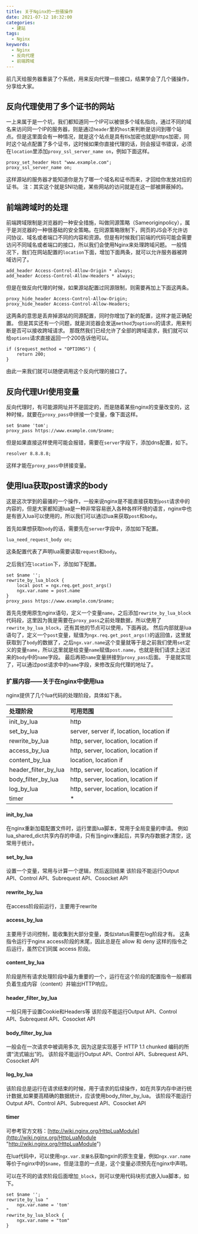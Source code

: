 ```yaml
---
title: 关于Nginx的一些骚操作
date: 2021-07-12 10:32:00
categories: 
  - 建站
tags:
  - Nginx
keywords: 
  - Nginx
  - 反向代理
  - 前端跨域
---
```

前几天给服务器重装了个系统，用来反向代理一些接口，结果学会了几个骚操作，分享给大家。

## 反向代理使用了多个证书的网站
一上来属于是一个坑，我们都知道同一个IP可以被很多个域名指向，通过不同的域名来访问同一个IP的服务器，则是通过`header`里的`host`来判断是访问到哪个站点。但是这里面会有一种情况，就是这个站点是具有tls加密也就是https加密，同时这个站点配置了多个证书，这时候如果你直接代理的话，则会报证书错误，必须在`location`里添加`proxy_ssl_server_name on`，例如下面这样。
```nginx
proxy_set_header Host "www.example.com";
proxy_ssl_server_name on;
```
这样源站的服务器才能知道你是为了哪一个域名和证书而来，才回给你发放对应的证书。
注：其实这个就是SNI功能，某些网站的访问就是在这一部被屏蔽掉的。

## 前端跨域时的处理
前端跨域限制是浏览器的一种安全措施，叫做同源策略（Sameoriginpolicy），属于是浏览器的一种很基础的安全策略。在同源策略限制下，网页的JS会不允许访问协议、域名或者端口不同的内容和资源。但是有时候我们前端的代码可能会需要访问不同域名或者端口的接口，所以我们会使用Nginx来处理跨域问题。
一般情况下，我们在网站配置的`location`下面，增加下面两条，就可以允许服务器被跨域访问了。
```nginx
add_header Access-Control-Allow-Origin * always;
add_header Access-Control-Allow-Headers * always;
```
但是在做反向代理的时候，如果源站配置过同源限制，则需要再加上下面这两条。
```nginx
proxy_hide_header Access-Control-Allow-Origin;
proxy_hide_header Access-Control-Allow-Headers;
```
这两条的意思是丢弃掉源站的同源配置，同时你增加了新的配置，这样才能正确配置。
但是其实还有一个问题，就是浏览器会发送`method`为`options`的请求，用来判断是否可以接收跨域请求。
那既然我们已经允许了全部的跨域请求，我们就可以给`options`请求直接返回一个200告诉他可以。
```nginx
if ($request_method = "OPTIONS") {
	return 200;
}
```
由此一来我们就可以随便调用这个反向代理的接口了。

## 反向代理Url使用变量
反向代理时，有可能源网址并不是固定的，而是随着某些nginx的变量改变的，这种时候，就要在`proxy_pass`中拼接一个变量，像下面这样。
```nginx
set $name 'tom';
proxy_pass https://www.example.com/$name;
```
但是如果直接这样使用可能会报错，需要在`server`字段下，添加dns配置，如下。
```nginx
resolver 8.8.8.8;
```
这样才能在`proxy_pass`中拼接变量。

## 使用lua获取post请求的body
这是这次学到的最骚的一个操作，一般来说nginx是不能直接获取到`post`请求中的内容的，但是大家都知道lua是一种非常容易嵌入各种各样环境的语言，nginx中也是有嵌入lua可以使用的，所以我们可以通过lua来获取`post`和`body`。

首先如果想获取`body`的话，需要先在`server`字段中，添加如下配置。
```nginx
lua_need_request_body on;
```
这条配置代表了声明lua需要读取`request`和`body`。

之后我们在`location`下，添加如下配置。
```nginx
set $name '';
rewrite_by_lua_block {
	local post = ngx.req.get_post_args()
	ngx.var.name = post.name
}
proxy_pass https://www.example.com/$name;
```
首先先使用原生nginx语句，定义一个变量`name`，之后添加`rewrite_by_lua_block`代码段，这里因为我是需要在`proxy_pass`之前处理数据，所以使用了`rewrite_by_lua_block`，还有其他的节点可以使用，下面再说。
然后内部就是lua语句了，定义一个`post`变量，赋值为`ngx.req.get_post_args()`的返回值，这里就获取到了`body`的数据了，之后`ngx.var.name`这个变量就等于是之前我们使用`set`定义的变量`name`，所以这里就是给变量`name`赋值`post.name`，也就是我们请求上送过来的`body`中的`name`字段。
最后再把`name`变量拼接到`proxy_pass`后面。
于是就实现了，可以通过post请求中的`name`字段，来修改反向代理的地址了。

### 扩展内容——关于在nginx中使用lua
nginx提供了几个lua代码的处理阶段，具体如下表。

|处理阶段|可用范围|
|:-|:-|
|init_by_lua|http|
|set_by_lua|server, server if, location, location if|
|rewrite_by_lua|http, server, location, location if|
|access_by_lua|http, server, location, location if|
|content_by_lua|location, location if|
|header_filter_by_lua|http, server, location, location if|
|body_filter_by_lua|http, server, location, location if|
|log_by_lua|http, server, location, location if|
|timer|\*|

#### init_by_lua
在nginx重新加载配置文件时，运行里面lua脚本，常用于全局变量的申请。
例如lua_shared_dict共享内存的申请，只有当nginx重起后，共享内存数据才清空，这常用于统计。

#### set_by_lua
设置一个变量，常用与计算一个逻辑，然后返回结果
该阶段不能运行Output API、Control API、Subrequest API、Cosocket API

#### rewrite_by_lua
在access阶段前运行，主要用于rewrite

#### access_by_lua
主要用于访问控制，能收集到大部分变量，类似status需要在log阶段才有。
这条指令运行于nginx access阶段的末尾，因此总是在 allow 和 deny 这样的指令之后运行，虽然它们同属 access 阶段。

#### content_by_lua
阶段是所有请求处理阶段中最为重要的一个，运行在这个阶段的配置指令一般都肩负着生成内容（content）并输出HTTP响应。

#### header_filter_by_lua
一般只用于设置Cookie和Headers等
该阶段不能运行Output API、Control API、Subrequest API、Cosocket API

#### body_filter_by_lua
一般会在一次请求中被调用多次, 因为这是实现基于 HTTP 1.1 chunked 编码的所谓“流式输出”的。
该阶段不能运行Output API、Control API、Subrequest API、Cosocket API

#### log_by_lua
该阶段总是运行在请求结束的时候，用于请求的后续操作，如在共享内存中进行统计数据,如果要高精确的数据统计，应该使用body_filter_by_lua。
该阶段不能运行Output API、Control API、Subrequest API、Cosocket API

#### timer
可参考官方文档：[http://wiki.nginx.org/HttpLuaModule](http://wiki.nginx.org/HttpLuaModule "http://wiki.nginx.org/HttpLuaModule")

在lua代码中，可以使用`ngx.var.变量名`获取ngxin的原生变量，例如`ngx.var.name`等价于nginx中的`$name`，但是注意的一点是，这个变量必须预先在nginx中声明。

可以在不同的请求阶段后面增加`_block`，则可以使用代码块形式嵌入lua脚本，如下。

```nginx
set $name '';
rewrite_by_lua "
	ngx.var.name = 'tom'
"
rewrite_by_lua_block {
	ngx.var.name = "tom"
}
```